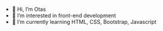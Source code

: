 - 👋 Hi, I’m Otas
- 👀 I’m interested in front-end development
- 🌱 I’m currently learning HTML, CSS, Bootstrap, Javascript
<!---
otas01/otas01 is a ✨ special ✨ repository because its `README.md` (this file) appears on your GitHub profile.
You can click the Preview link to take a look at your changes.
--->
